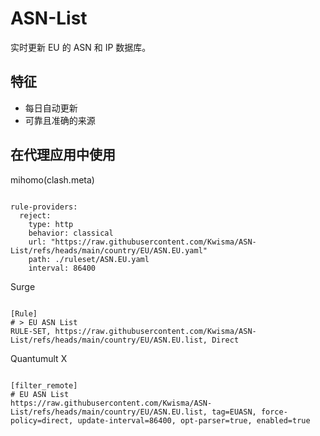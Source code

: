 
# ASN-List

实时更新 EU 的 ASN 和 IP 数据库。

## 特征

- 每日自动更新
- 可靠且准确的来源

## 在代理应用中使用

mihomo(clash.meta)

<pre><code class="language-javascript">
rule-providers:
  reject:
    type: http
    behavior: classical
    url: "https://raw.githubusercontent.com/Kwisma/ASN-List/refs/heads/main/country/EU/ASN.EU.yaml"
    path: ./ruleset/ASN.EU.yaml
    interval: 86400
</code></pre>

Surge

<pre><code class="language-javascript">
[Rule]
# > EU ASN List
RULE-SET, https://raw.githubusercontent.com/Kwisma/ASN-List/refs/heads/main/country/EU/ASN.EU.list, Direct
</code></pre>

Quantumult X

<pre><code class="language-javascript">
[filter_remote]
# EU ASN List
https://raw.githubusercontent.com/Kwisma/ASN-List/refs/heads/main/country/EU/ASN.EU.list, tag=EUASN, force-policy=direct, update-interval=86400, opt-parser=true, enabled=true
</code></pre>
